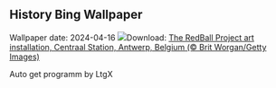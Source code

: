 ## History Bing Wallpaper
Wallpaper date: 2024-04-16
![](https://www.bing.com/th?id=OHR.RedBallBelgium_EN-US3314192425_UHD.jpg&w=1000)Download: [The RedBall Project art installation, Centraal Station, Antwerp, Belgium (© Brit Worgan/Getty Images)](https://www.bing.com/th?id=OHR.RedBallBelgium_EN-US3314192425_UHD.jpg)

Auto get programm by LtgX
